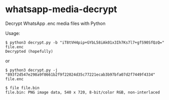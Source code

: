 # whatsapp-media-decrypt
Decrypt WhatsApp .enc media files with Python

Usage:

```shell
$ python3 decrypt.py -b "iT8tVH4pip+GYbL58iAk01x3Ih7Ks7l7+gfS90SfQzQ=" file.enc
Decrypted (hopefully)
```
or
```shell
$ python3 decrypt.py -j "893f2d547e298a9f8661b2f9f22024d35c77221ecab3b97bfa07d2f7449f4334" file.enc
```
```shell
$ file file.bin
file.bin: PNG image data, 540 x 720, 8-bit/color RGB, non-interlaced
```
